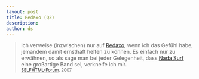 ```yaml
---
layout: post
title: Redaxo (Q2)
description:
author: ds
---
```



> Ich verweise (inzwischen) nur auf [Redaxo](http://www.redaxo.de), wenn ich das Gefühl habe, jemandem damit ernsthaft helfen zu können. Es einfach nur zu erwähnen, so als sage man bei jeder Gelegenheit, dass [Nada Surf](http://laut.de/wortlaut/artists/n/nada_surf/) eine großartige Band sei, verkneife ich mir.  
> <small>[SELFHTML-Forum](http://forum.de.selfhtml.org/archiv/2007/2/t145873/#m947139), 2007</small>


